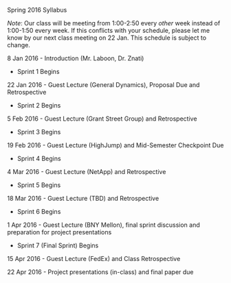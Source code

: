 Spring 2016 Syllabus

_Note_: Our class will be meeting from 1:00-2:50 every _other_ week instead of 1:00-1:50 every week.  If this conflicts with your schedule, please let me know by our next class meeting on 22 Jan.  This schedule is subject to change.

8 Jan 2016 - Introduction (Mr. Laboon, Dr. Znati)
  * Sprint 1 Begins

22 Jan 2016 - Guest Lecture (General Dynamics), Proposal Due and Retrospective
  * Sprint 2 Begins
  
5 Feb 2016 - Guest Lecture (Grant Street Group) and Retrospective
  * Sprint 3 Begins
  
19 Feb 2016 - Guest Lecture (HighJump) and Mid-Semester Checkpoint Due
  * Sprint 4 Begins

4 Mar 2016 - Guest Lecture (NetApp) and Retrospective
  * Sprint 5 Begins

18 Mar 2016 - Guest Lecture (TBD) and Retrospective
  * Sprint 6 Begins

1 Apr 2016 - Guest Lecture (BNY Mellon), final sprint discussion and preparation for project presentations
  * Sprint 7 (Final Sprint) Begins

15 Apr 2016 - Guest Lecture (FedEx) and Class Retrospective

22 Apr 2016 - Project presentations (in-class) and final paper due
